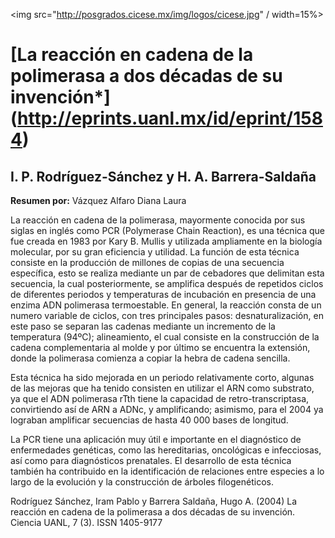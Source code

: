 <img src="http://posgrados.cicese.mx/img/logos/cicese.jpg" / width=15%>
# [La reacción en cadena de la polimerasa a dos décadas de su invención*] (http://eprints.uanl.mx/id/eprint/1584)
## I. P. Rodríguez-Sánchez y H. A. Barrera-Saldaña

**Resumen por:** Vázquez Alfaro Diana Laura

La reacción en cadena de la polimerasa, mayormente conocida por sus siglas en inglés como PCR (Polymerase Chain Reaction), es una técnica que fue creada en 1983 por Kary B. Mullis y utilizada ampliamente en la biología molecular, por su gran eficiencia y utilidad. La función de esta técnica consiste en la producción de millones de copias de una secuencia específica, esto se realiza mediante un par de cebadores que delimitan esta secuencia, la cual posteriormente, se amplifica después de repetidos ciclos de diferentes periodos y temperaturas de incubación en presencia de una enzima ADN polimerasa termoestable. En general, la reacción consta de un numero variable de ciclos, con tres principales pasos: desnaturalización, en este paso se separan las cadenas mediante un incremento de la temperatura (94ºC); alineamiento, el cual consiste en la construcción de la cadena complementaria al molde y por último se encuentra la extensión, donde la polimerasa comienza a copiar la hebra de cadena sencilla.

Esta técnica ha sido mejorada en un periodo relativamente corto, algunas de las mejoras que ha tenido consisten en utilizar el ARN como substrato, ya que el ADN polimerasa rTth tiene la capacidad de retro-transcriptasa, convirtiendo así de ARN a ADNc, y amplificando; asimismo, para el 2004 ya lograban amplificar secuencias de hasta 40 000 bases de longitud. 

La PCR tiene una aplicación muy útil e importante en el diagnóstico de enfermedades genéticas, como las hereditarias, oncológicas e infecciosas, así como para diagnósticos prenatales. El desarrollo de esta técnica también ha contribuido en la identificación de relaciones entre especies a lo largo de la evolución y la construcción de árboles filogenéticos.


Rodríguez Sánchez, Iram Pablo y Barrera Saldaña, Hugo A. (2004) La reacción en cadena de la polimerasa a dos décadas de su invención. Ciencia UANL, 7 (3). ISSN 1405-9177 
